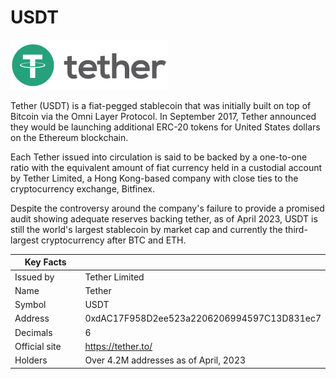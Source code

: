 # USDT

![](<../../.gitbook/assets/image (1) (1) (1).png>)

Tether (USDT) is a fiat-pegged stablecoin that was initially built on top of Bitcoin via the Omni Layer Protocol. In September 2017, Tether announced they would be launching additional ERC-20 tokens for United States dollars on the Ethereum blockchain.

Each Tether issued into circulation is said to be backed by a one-to-one ratio with the equivalent amount of fiat currency held in a custodial account by Tether Limited, a Hong Kong-based company with close ties to the cryptocurrency exchange, Bitfinex.

Despite the controversy around the company's failure to provide a promised audit showing adequate reserves backing tether, as of April 2023, USDT is still the world's largest stablecoin by market cap and currently the third-largest cryptocurrency after BTC and ETH.

<table><thead><tr><th width="195">Key Facts</th><th></th></tr></thead><tbody><tr><td>Issued by</td><td>Tether Limited</td></tr><tr><td>Name</td><td>Tether</td></tr><tr><td>Symbol</td><td>USDT</td></tr><tr><td>Address</td><td>0xdAC17F958D2ee523a2206206994597C13D831ec7</td></tr><tr><td>Decimals</td><td>6</td></tr><tr><td>Official site</td><td><a href="https://tether.to/">https://tether.to/</a></td></tr><tr><td>Holders</td><td>Over 4.2M addresses as of April, 2023</td></tr></tbody></table>
